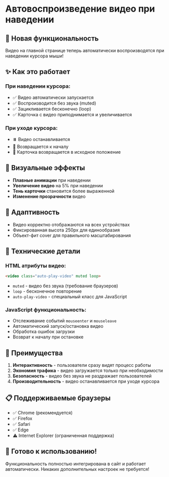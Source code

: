 # Автовоспроизведение видео при наведении

## 🎥 Новая функциональность

Видео на главной странице теперь автоматически воспроизводятся при наведении курсора мыши!

## ✨ Как это работает

### При наведении курсора:
- ✅ Видео автоматически запускается
- ✅ Воспроизводится без звука (muted)
- ✅ Зацикливается бесконечно (loop)
- ✅ Карточка с видео приподнимается и увеличивается

### При уходе курсора:
- ⏸️ Видео останавливается
- 🔄 Возвращается к началу
- 📱 Карточка возвращается в исходное положение

## 🎨 Визуальные эффекты

- **Плавные анимации** при наведении
- **Увеличение видео** на 5% при наведении
- **Тень карточки** становится более выраженной
- **Изменение прозрачности** видео

## 📱 Адаптивность

- Видео корректно отображаются на всех устройствах
- Фиксированная высота 250px для единообразия
- Объект-фит cover для правильного масштабирования

## 🔧 Технические детали

### HTML атрибуты видео:
```html
<video class="auto-play-video" muted loop>
```

- `muted` - видео без звука (требование браузеров)
- `loop` - бесконечное повторение
- `auto-play-video` - специальный класс для JavaScript

### JavaScript функциональность:
- Отслеживание событий `mouseenter` и `mouseleave`
- Автоматический запуск/остановка видео
- Обработка ошибок загрузки
- Возврат к началу при остановке

## 🎯 Преимущества

1. **Интерактивность** - пользователи сразу видят процесс работы
2. **Экономия трафика** - видео загружается только при необходимости
3. **Безопасность** - видео без звука не раздражает пользователей
4. **Производительность** - видео останавливается при уходе курсора

## 📋 Поддерживаемые браузеры

- ✅ Chrome (рекомендуется)
- ✅ Firefox
- ✅ Safari
- ✅ Edge
- ⚠️ Internet Explorer (ограниченная поддержка)

## 🚀 Готово к использованию!

Функциональность полностью интегрирована в сайт и работает автоматически. Никаких дополнительных настроек не требуется!

